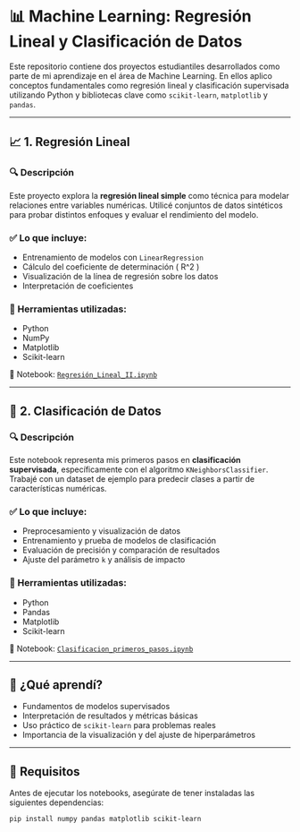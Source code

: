 # 📊 Machine Learning: Regresión Lineal y Clasificación de Datos

Este repositorio contiene dos proyectos estudiantiles desarrollados como parte de mi aprendizaje en el área de Machine Learning. En ellos aplico conceptos fundamentales como regresión lineal y clasificación supervisada utilizando Python y bibliotecas clave como `scikit-learn`, `matplotlib` y `pandas`.

---

## 📈 1. Regresión Lineal

### 🔍 Descripción
Este proyecto explora la **regresión lineal simple** como técnica para modelar relaciones entre variables numéricas. Utilicé conjuntos de datos sintéticos para probar distintos enfoques y evaluar el rendimiento del modelo.

### ✅ Lo que incluye:
- Entrenamiento de modelos con `LinearRegression`
- Cálculo del coeficiente de determinación \( R^2 \)
- Visualización de la línea de regresión sobre los datos
- Interpretación de coeficientes

### 🧰 Herramientas utilizadas:
- Python
- NumPy
- Matplotlib
- Scikit-learn

📁 Notebook: [`Regresión_Lineal_II.ipynb`](./Regresión_Lineal_II.ipynb)

---

## 🧠 2. Clasificación de Datos

### 🔍 Descripción
Este notebook representa mis primeros pasos en **clasificación supervisada**, específicamente con el algoritmo `KNeighborsClassifier`. Trabajé con un dataset de ejemplo para predecir clases a partir de características numéricas.

### ✅ Lo que incluye:
- Preprocesamiento y visualización de datos
- Entrenamiento y prueba de modelos de clasificación
- Evaluación de precisión y comparación de resultados
- Ajuste del parámetro `k` y análisis de impacto

### 🧰 Herramientas utilizadas:
- Python
- Pandas
- Matplotlib
- Scikit-learn

📁 Notebook: [`Clasificacion_primeros_pasos.ipynb`](./Clasificacion_primeros_pasos.ipynb)

---

## 🚀 ¿Qué aprendí?

- Fundamentos de modelos supervisados
- Interpretación de resultados y métricas básicas
- Uso práctico de `scikit-learn` para problemas reales
- Importancia de la visualización y del ajuste de hiperparámetros

---

## 📌 Requisitos

Antes de ejecutar los notebooks, asegúrate de tener instaladas las siguientes dependencias:

```bash
pip install numpy pandas matplotlib scikit-learn
